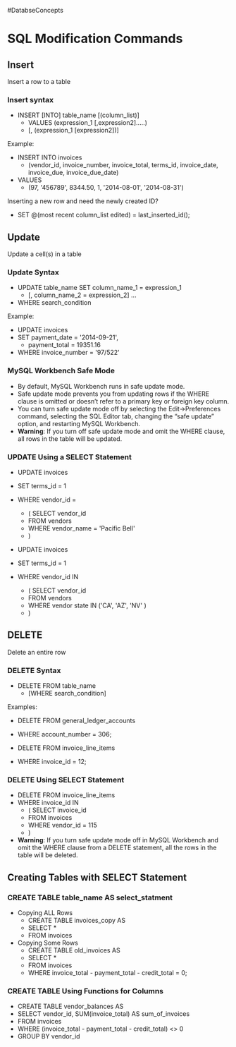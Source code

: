 #DatabseConcepts
# SQL Modification Commands

## Insert
Insert a row to a table
### Insert syntax
- INSERT [INTO] table_name [(column_list)]
	- VALUES (expression_1 [,expression2].....)
	- [, (expression_1 [expression2])]

Example:
- INSERT INTO invoices
	- (vendor_id, invoice_number, invoice_total, terms_id, invoice_date, invoice_due, invoice_due_date)
- VALUES
	- (97, '456789', 8344.50, 1, '2014-08-01', '2014-08-31')

Inserting a new row and need the newly created ID?
- SET @(most recent column_list edited) = last_inserted_id();

## Update
Update a cell(s) in a table
### Update Syntax
- UPDATE table_name SET column_name_1 = expression_1
	- [, column_name_2 = expression_2] ...
- WHERE search_condition

Example:
- UPDATE invoices
- SET payment_date = '2014-09-21',
	- payment_total = 19351.16
- WHERE invoice_number = '97/522'

### MySQL Workbench Safe Mode
- By default, MySQL Workbench runs in safe update mode.  
- Safe update mode prevents you from updating rows if the WHERE clause is omitted or doesn’t refer to a primary key or foreign key column.  
- You can turn safe update mode off by selecting the Edit->Preferences command, selecting the SQL Editor tab, changing the “safe update” option, and restarting MySQL Workbench.  
- **Warning**: If you turn off safe update mode and omit the WHERE clause, all rows in the table will be updated.

### UPDATE Using a SELECT Statement
- UPDATE invoices
- SET terms_id = 1
- WHERE vendor_id =
	- ( SELECT vendor_id
	- FROM vendors
	- WHERE vendor_name = 'Pacific Bell'
	- )

- UPDATE invoices
- SET terms_id = 1
- WHERE vendor_id IN
	- ( SELECT vendor_id
	- FROM vendors
	- WHERE vendor state IN ('CA', 'AZ', 'NV' )
	- )


## DELETE
Delete an entire row
### DELETE Syntax
- DELETE FROM table_name
	- [WHERE search_condition]

Examples:
- DELETE FROM general_ledger_accounts
- WHERE account_number = 306;

- DELETE FROM invoice_line_items
- WHERE invoice_id = 12;

### DELETE Using SELECT Statement
- DELETE FROM invoice_line_items
- WHERE invoice_id IN
	- ( SELECT invoice_id
	- FROM invoices
	- WHERE vendor_id = 115
	- )
- **Warning**: If you turn safe update mode off in MySQL Workbench and omit the WHERE clause from a DELETE statement, all the rows in the table will be deleted.


## Creating Tables with SELECT Statement

### CREATE TABLE table_name AS select_statment
- Copying ALL Rows
	- CREATE TABLE invoices_copy AS
	- SELECT *
	- FROM invoices
- Copying Some Rows
	- CREATE TABLE old_invoices AS
	- SELECT *
	- FROM invoices
	- WHERE invoice_total - payment_total - credit_total = 0;

### CREATE TABLE Using Functions for Columns
- CREATE TABLE vendor_balances AS  
- SELECT vendor_id, SUM(invoice_total) AS sum_of_invoices  
- FROM invoices  
- WHERE (invoice_total - payment_total - credit_total) <> 0  
- GROUP BY vendor_id

